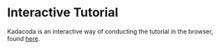 # Interactive Tutorial

Kadacoda is an interactive way of conducting the tutorial in the browser, found [here](https://www.katacoda.com/vickstrom/scenarios/automation-of-model-evaluation).
